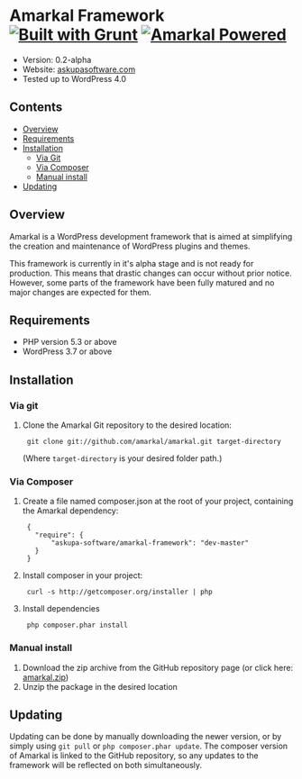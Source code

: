 # Amarkal Framework [![Built with Grunt](https://cdn.gruntjs.com/builtwith.png)](http://gruntjs.com/) [![Amarkal Powered](http://askupasoftware.com/poweredby.gif)](http://www.askupasoftware.com/)

- Version: 0.2-alpha
- Website: [askupasoftware.com](http://www.askupasoftware.com/)
- Tested up to WordPress 4.0

## Contents

* [Overview](#overview)
* [Requirements](#requirements)
* [Installation](#installation)
	* [Via Git](#via-git)
	* [Via Composer](#via-composer)
	* [Manual install](#manual-install)
* [Updating](#updating)

## Overview

Amarkal is a WordPress development framework that is aimed at simplifying the creation and maintenance of WordPress plugins and themes.

This framework is currently in it's alpha stage and is not ready for production. This means that drastic changes can occur without prior notice. However, some parts of the framework have been fully matured and no major changes are expected for them.

## Requirements

- PHP version 5.3 or above
- WordPress 3.7 or above

## Installation

### Via git

1. Clone the Amarkal Git repository to the desired location:

		git clone git://github.com/amarkal/amarkal.git target-directory

	(Where `target-directory` is your desired folder path.)

### Via Composer

1. Create a file named composer.json at the root of your project, containing the Amarkal dependency:

		{
		  "require": {
		      "askupa-software/amarkal-framework": "dev-master"
		  }
		}

2. Install composer in your project:

		curl -s http://getcomposer.org/installer | php

3. Install dependencies

		php composer.phar install

### Manual install 

1. Download the zip archive from the GitHub repository page (or click here:  [amarkal.zip](https://github.com/amarkal/amarkal/archive/master.zip))
2. Unzip the package in the desired location

## Updating

Updating can be done by manually downloading the newer version, or by simply using `git pull` or `php composer.phar update`. The composer version of Amarkal is linked to the GitHub repository, so any updates to the framework will be reflected on both simultaneously.

